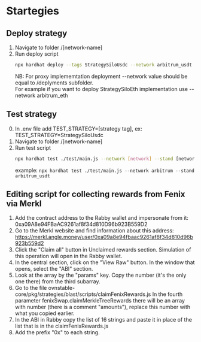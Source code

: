 # Startegies

## Deploy strategy

1. Navigate to folder /[network-name]
2. Run deploy script
   ```bash
   npx hardhat deploy --tags StrategySiloUsdc --network arbitrum_usdt --impl
   ```
   NB: For proxy implememtation deployment --network value should be equal to /deplyments subfolder.  
   For example if you want to deploy StrategySiloEth implementation use --network arbitrum_eth

## Test strategy

0. In .env file add TEST_STRATEGY=[strategy tag], ex: TEST_STRATEGY=StrategySiloUsdc
1. Navigate to folder /[network-name]
2. Run test script
   ```bash
   npx hardhat test ./test/main.js --network [network] --stand [network_(token you want to run tests for)]
   ```
   example: `npx hardhat test ./test/main.js --network arbitrum --stand arbitrum_usdt`


## Editing script for collecting rewards from Fenix via Merkl

1. Add the contract address to the Rabby wallet and impersonate from it: 0xa09A8e94FBaAC9261af8f34d810D96b923B559D2 
2. Go to the Merkl website and find information about this address: https://merkl.angle.money/user/0xa09a8e94fbaac9261af8f34d810d96b923b559d2
3. Click the "Claim all" button in Unclaimed rewards section. Simulation of this operation will open in the Rabby wallet.
4. In the central section, click on the "View Raw" button. In the window that opens, select the "ABI" section.
5. Look at the array by the "params" key. Copy the number (it's the only one there) from the third subarray.
6. Go to the file ovnstable-core/pkg/strategies/blast/scripts/claimFenixRewards.js
In the fourth parameter fenixSwap.claimMerkleTreeRewards there will be an array with number (there is a comment "amounts"), replace this number with what you copied earlier.
7. In the ABI in Rabby copy the list of 16 strings and paste it in place of the list that is in the claimFenixRewards.js 
8. Add the prefix "0x" to each string.
